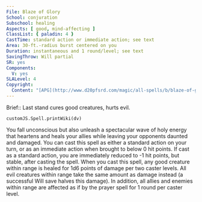 ```yaml
---
File: Blaze of Glory
School: conjuration
Subschool: healing
Aspects: [ good, mind-affecting ]
ClassList: { paladin: 4 }
CastTime: standard action or immediate action; see text
Area: 30-ft.-radius burst centered on you
Duration: instantaneous and 1 round/level; see text
SavingThrow: Will partial
SR: yes
Components:
  V: yes
SLALevel: 4
Copyright:
  Content: "[APG](http://www.d20pfsrd.com/magic/all-spells/b/blaze-of-glory)"
---
```

Brief:: Last stand cures good creatures, hurts evil.

```dataviewjs
customJS.Spell.printWiki(dv)
```

You fall unconscious but also unleash a spectacular wave of holy energy that heartens and heals your allies while leaving your opponents daunted and damaged. You can cast this spell as either a standard action on your turn, or as an immediate action when brought to below 0 hit points. If cast as a standard action, you are immediately reduced to -1 hit points, but stable, after casting the spell.  When you cast this spell, any good creature within range is healed for 1d6 points of damage per two caster levels. All evil creatures within range take the same amount as damage instead (a successful Will save halves this damage). In addition, all allies and enemies within range are affected as if by the prayer spell for 1 round per caster level.
